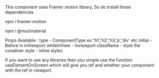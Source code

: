 This component uses Framer motion library, So do install those dependencies.

npm i framer-motion

npm i @mui/material

Props Available : 
type - ComponentType ex:"h1','h2','h3,'p','div' etc
initial - Before in inViewport
whileInView - Inviewport
className - style the conatiner
style - inline styles

If you want to use any libraries then you simple use the function useElementOnScreen which will give you ref and whether your component with the ref in viewport.
